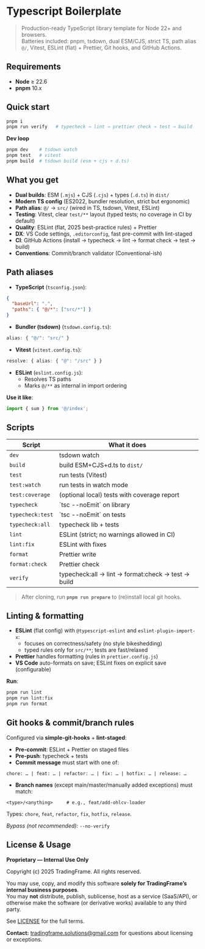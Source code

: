# Typescript Boilerplate

> Production-ready TypeScript library template for Node 22+ and browsers.  
> Batteries included: pnpm, tsdown, dual ESM/CJS, strict TS, path alias `@/`, Vitest, ESLint (flat) + Prettier, Git hooks, and GitHub Actions.

## Requirements

- **Node** ≥ 22.6
- **pnpm** 10.x

## Quick start

```bash
pnpm i
pnpm run verify   # typecheck → lint → prettier check → test → build
```

**Dev loop**

```bash
pnpm dev    # tsdown watch
pnpm test   # vitest
pnpm build  # tsdown build (esm + cjs + d.ts)
```

## What you get

- **Dual builds**: ESM (`.mjs`) + CJS (`.cjs`) + types (`.d.ts`) in `dist/`
- **Modern TS config** (ES2022, bundler resolution, strict but ergonomic)
- **Path alias**: `@/` → `src/` (wired in TS, tsdown, Vitest, ESLint)
- **Testing**: Vitest, clear `test/**` layout (typed tests; no coverage in CI by default)
- **Quality**: ESLint (flat, 2025 best-practice rules) + Prettier
- **DX**: VS Code settings, `.editorconfig`, fast pre-commit with lint-staged
- **CI**: GitHub Actions (install → typecheck → lint → format check → test → build)
- **Conventions**: Commit/branch validator (Conventional-ish)

## Path aliases

- **TypeScript** (`tsconfig.json`):

```json
{
  "baseUrl": ".",
  "paths": { "@/*": ["src/*"] }
}
```

- **Bundler (tsdown)** (`tsdown.config.ts`):

```ts
alias: { "@/": "src/" }
```

- **Vitest** (`vitest.config.ts`):

```ts
resolve: { alias: { "@": "/src" } }
```

- **ESLint** (`eslint.config.js`):
  - Resolves TS paths
  - Marks `@/**` as internal in import ordering

**Use it like**:

```ts
import { sum } from '@/index';
```

## Scripts

| Script           | What it does                                       |
| ---------------- | -------------------------------------------------- |
| `dev`            | tsdown watch                                       |
| `build`          | build ESM+CJS+d.ts to `dist/`                      |
| `test`           | run tests (Vitest)                                 |
| `test:watch`     | run tests in watch mode                            |
| `test:coverage`  | (optional local) tests with coverage report        |
| `typecheck`      | \`tsc --noEmit\` on library                        |
| `typecheck:test` | \`tsc --noEmit\` on tests                          |
| `typecheck:all`  | typecheck lib + tests                              |
| `lint`           | ESLint (strict; no warnings allowed in CI)         |
| `lint:fix`       | ESLint with fixes                                  |
| `format`         | Prettier write                                     |
| `format:check`   | Prettier check                                     |
| `verify`         | typecheck:all → lint → format:check → test → build |

> After cloning, run **`pnpm run prepare`** to (re)install local git hooks.

## Linting & formatting

- **ESLint** (flat config) with `@typescript-eslint` and `eslint-plugin-import-x`:
  - focuses on correctness/safety (no style bikeshedding)
  - typed rules only for `src/**`; tests are fast/relaxed
- **Prettier** handles formatting (rules in `prettier.config.js`)
- **VS Code** auto-formats on save; ESLint fixes on explicit save (configurable)

**Run**:

```bash
pnpm run lint
pnpm run lint:fix
pnpm run format
```

## Git hooks & commit/branch rules

Configured via **simple-git-hooks** + **lint-staged**:

- **Pre-commit**: ESLint + Prettier on staged files
- **Pre-push**: typecheck + tests
- **Commit message** must start with one of:

```
chore: … | feat: … | refactor: … | fix: … | hotfix: … | release: …
```

- **Branch names** (except main/master/manually added exceptions) must match:

```
<type>/<anything>     # e.g., feat/add-ohlcv-loader
```

Types: `chore`, `feat`, `refactor`, `fix`, `hotfix`, `release`.

_Bypass (not recommended):_ `--no-verify`

## License & Usage

**Proprietary — Internal Use Only**

Copyright (c) 2025 TradingFrame. All rights reserved.

You may use, copy, and modify this software **solely for TradingFrame’s internal business purposes**.  
You may **not** distribute, publish, sublicense, host as a service (SaaS/API), or otherwise make the software (or derivative works) available to any third party.

See [LICENSE](./LICENSE) for the full terms.

**Contact:** tradingframe.solutions@gmail.com for questions about licensing or exceptions.
